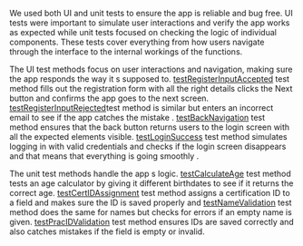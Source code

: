 We used both UI and unit tests to ensure the app is reliable and bug free. UI tests were important to simulate user interactions and verify the app works as expected while unit tests focused on checking the logic of individual components.  These tests cover everything from how users navigate through the interface to the internal workings of the functions.

The UI test methods focus on user interactions and navigation, making sure the app responds the way it s supposed to. <u>testRegisterInputAccepted</u> test method  fills out the registration form with all the right details clicks the Next button and confirms the app goes to the next screen. <u>testRegisterInputRejected</u>test method  is similar but enters an incorrect email to see if the app catches the mistake . <u>testBackNavigation</u> test method ensures that the back button returns users to the login screen with all the expected elements visible.  <u>testLoginSuccess</u> test method  simulates logging in with valid credentials and checks if the login screen disappears and that means that everything is going smoothly  .

The unit test methods handle the app s logic. <u>testCalculateAge</u> test method  tests an age calculator by giving it different birthdates to see if it returns the correct age. <u>testCertIDAssignment</u> test method  assigns a certification ID to a field and makes sure the ID is saved properly and <u>testNameValidation</u> test method  does the same for names but checks for errors if an empty name is given. <u>testPracIDValidation</u> test method  ensures  IDs are saved correctly and also catches mistakes if the field is empty or invalid.
